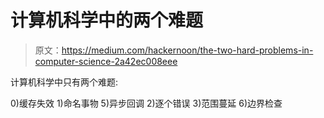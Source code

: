 # 计算机科学中的两个难题

> 原文：<https://medium.com/hackernoon/the-two-hard-problems-in-computer-science-2a42ec008eee>

计算机科学中只有两个难题:

0)缓存失效
1)命名事物
5)异步回调
2)逐个错误
3)范围蔓延
6)边界检查